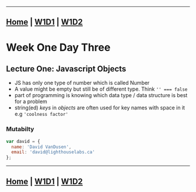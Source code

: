 
---
[Home](index.md "Go Home") | [W1D1](week1day1 "Week One Day One") | [W1D2](week1day2 "Week One Day Two")
---


# Week One Day Three

## Lecture One: Javascript Objects
- JS has only one type of number which is called Number
- A value might be empty but still be of different type. Think `'' === false`
- part of programming is knowing which data type / data structure is best for a problem
- string(ed) *keys* in *objects* are often used for key names with space in it e.g `'coolness factor'`

### Mutabilty

```javascript
var david = {
  name: 'David VanDusen',
  email: 'david@lighthouselabs.ca'
};

```


---
[Home](index.md "Go Home") | [W1D1](week1day1 "Week One Day One") | [W1D2](week1day2 "Week One Day Two")
---